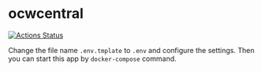 # ocwcentral

[![Actions Status](https://github.com/{kafugen}/{ocwcentral}/workflows/{golangci-lint}/badge.svg)](https://github.com/{kafugen}/{ocwcentral}/golangci-lint)

Change the file name `.env.tmplate` to `.env` and configure the settings.
Then you can start this app by `docker-compose` command.
